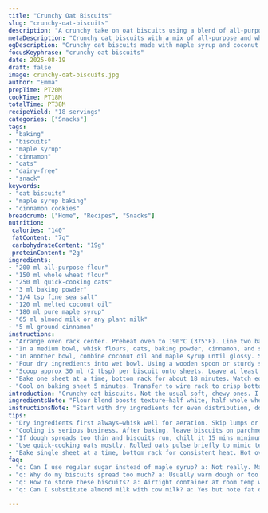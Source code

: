 ```yaml
---
title: "Crunchy Oat Biscuits"
slug: "crunchy-oat-biscuits"
description: "A crunchy take on oat biscuits using a blend of all-purpose and whole wheat flour. Substitutes maple syrup for sugar and coconut oil for butter to add a subtle earthiness and healthier fats. Flavored with cinnamon instead of vanilla; that warm spice aroma fills the kitchen early on. Batter thick but scoopable, bakes at 190°C for a golden crisp edge while retaining chew inside. Simple ingredients, method rearranged for efficient workflow. Watch the edges brown for perfect timing, not just the clock. Tips on handling sticky dough and what to do if biscuits spread too much or stay doughy inside."
metaDescription: "Crunchy oat biscuits with a mix of all-purpose and whole wheat flour. Maple syrup sweetens, cinnamon spices, baked to golden edges with chewy centers. Dairy-free option."
ogDescription: "Crunchy oat biscuits made with maple syrup and coconut oil. Cinnamon adds warm spice. Watch for golden brown edges, chewy inside, skip vanilla for aroma twist."
focusKeyphrase: "crunchy oat biscuits"
date: 2025-08-19
draft: false
image: crunchy-oat-biscuits.jpg
author: "Emma"
prepTime: PT20M
cookTime: PT18M
totalTime: PT38M
recipeYield: "18 servings"
categories: ["Snacks"]
tags:
- "baking"
- "biscuits"
- "maple syrup"
- "cinnamon"
- "oats"
- "dairy-free"
- "snack"
keywords:
- "oat biscuits"
- "maple syrup baking"
- "cinnamon cookies"
breadcrumb: ["Home", "Recipes", "Snacks"]
nutrition: 
 calories: "140"
 fatContent: "7g"
 carbohydrateContent: "19g"
 proteinContent: "2g"
ingredients:
- "200 ml all-purpose flour"
- "150 ml whole wheat flour"
- "250 ml quick-cooking oats"
- "3 ml baking powder"
- "1/4 tsp fine sea salt"
- "120 ml melted coconut oil"
- "180 ml pure maple syrup"
- "65 ml almond milk or any plant milk"
- "5 ml ground cinnamon"
instructions:
- "Arrange oven rack center. Preheat oven to 190°C (375°F). Line two baking sheets with parchment paper."
- "In a medium bowl, whisk flours, oats, baking powder, cinnamon, and salt. Mix well to distribute evenly—critical for crumbly uniform texture."
- "In another bowl, combine coconut oil and maple syrup until glossy. Stir in almond milk gradually until smooth but thick enough to hold scoops. This liquid mix is crucial, not too runny or drying."
- "Pour dry ingredients into wet bowl. Using a wooden spoon or sturdy spatula, fold gently just until dough forms—avoid overmixing. Dough should be sticky, hold shape but soft enough to drop off spoon with some effort."
- "Scoop approx 30 ml (2 tbsp) per biscuit onto sheets. Leave at least 6 cm (2.5 inches) apart, spread can cause mushy edges."
- "Bake one sheet at a time, bottom rack for about 18 minutes. Watch edges: when golden brown and biscuit feels firm to touch but not hard, it's done."
- "Cool on baking sheet 5 minutes. Transfer to wire rack to crisp bottom and cool completely. If left too long on hot sheet, biscuits steam and soften—ruins crunchy texture."
introduction: "Crunchy oat biscuits. Not the usual soft, chewy ones. I switched up the flour combo, tossing in whole wheat for earthiness. Maple syrup replaces white sugar, easy swap but changes moisture dynamics. Coconut oil steps in for butter—adds a subtle nutty back note, plus it’s dairy-free. Cinnamon instead of vanilla. Why? That spicy scent woke me up before the oven did. Batter thick and stubborn but drops off spoon with a bit of patience. Baking time tweaked—watch for golden edges, not just the timer. Crisp outside, chewier middle. Essential—don’t slack cooling on the rack. Parchment paper, multiple trays, strategic baking order save time and keep biscuits uniform. Past attempts either flat or too cakey; this hits the balance. The smells alone make the kitchen feel alive, like a good morning ritual."
ingredientsNote: "Flour blend boosts texture—half white, half whole wheat; whole wheat keeps some chew and flavor, white keeps them light. Quick-cooking oats preferred, but rolled oats work too if you pulse them briefly in a food processor. Coconut oil can be swapped for melted butter if you want a richer flavor. Maple syrup is wetter than sugar, so liquid content adjusted—don’t substitute with honey unless you cut some more liquid; it’ll be sticky mess. Plant milk like almond or oat preferred here; dairy milk OK, but alters fat content slightly. Cinnamon replaces vanilla to avoid typical sweet notes, gives a warm aroma that fills the kitchen. Baking powder in place of baking soda—less rise, more texture. Salt important here—tiny pinch brightens all."
instructionsNote: "Start with dry ingredients for even distribution, don’t skip sifting or whisking for aeration; lumps stay in biscuit, ruins texture. Beat coconut oil and maple syrup until shiny, this emulsifies liquid which gives fudgy softness inside the crunch. When combining wet and dry, fold—overmix and gluten develops, biscuits get tough. Stick to wooden spoon or spatula; electric beaters are enemy here. Dough should be sticky but manageable—not a batter but not a paste. Use a cookie scoop or spoon and nudge off with wet fingers if too sticky. Space the dough balls well to prevent merging—baking on hot sheet heats faster; prefer one sheet at a time. Remove when edges crisp and golden, not just color, press top gently; spring back means ready, mushy means extra minutes. Cooling on parchment for a few minutes stabilizes crumb, then transfer to wire rack for full crisp. Don’t rush or biscuits steam and soften. Store airtight once fully cool."
tips:
- "Dry ingredients first always—whisk well for aeration. Skip lumps or you’ll find dense pockets bitterly underdeveloped. Cinnamon mixed thoroughly with flours, salt. Critical for even scent throughout batter. Watch texture when folding wet into dry—sticky, not paste or batter. Wooden spoon, no electric mixers. Overmixed gluten strangles tenderness."
- "Cooling is serious business. After baking, leave biscuits on parchment 5 minutes—stop steaming, prevent soggy bottoms. Transfer to wire rack’s air flow. Skipping cool step ruins crunch. Moisture holds if trapped, turns edges limp. Timing varies by oven heat spots; eyes on color changes and springy tops, not just timer."
- "If dough spreads too thin and biscuits run, chill it 15 mins minimum. Cooler dough thickens, less spread. Alternatively, swap oats for oat flour. Denser, yes. Add extra milk to compensate moisture loss. Butter instead of coconut oil means melt, cool before mixing. Avoid cooking milk or eggs early, that ruins structure."
- "Use quick-cooking oats mostly. Rolled oats pulse briefly to mimic texture but watch—too fine turns dough pasty, too coarse breaks crumb. Maple syrup wetter than sugar alters hydration. Never swap with honey—too sticky, messes crumb without more liquid reduction. Adjustments here need precision."
- "Bake single sheet at a time, bottom rack for consistent heat. Hot oven, parchment paper crucial. Watch edges closely—golden brown, firm touch but not rock. Press gently top; spring back means done. Mushy, bake longer. Burnt spots sign ovens vary; learn yours. Freeze cooled biscuits airtight, thaw on rack for crisp revival."
faq:
- "q: Can I use regular sugar instead of maple syrup? a: Not really. Maple syrup wetter, affects dough moisture tight balance. Sugar dries batter, changes chew. If swapping, cut back liquid else biscuits turn dry, crumbly. Maple brings flavor complexity too, absent with sugar."
- "q: Why do my biscuits spread too much? a: Usually warm dough or too much liquid. Chill dough 15 mins to fix. Using honey? Sticky mess without reducing liquid extras. Oats grind coarser or coarse flour gives structure, stops run. Overmixing gluten also culprit; fold gently only."
- "q: How to store these biscuits? a: Airtight container at room temp works, crisp holds best few days. Refrigerate? Moisture changes texture, softens edges. Freeze for longer storage, defrost on wire rack so moisture escapes, not clumps. Avoid sealing hot—condensation ruins crunch."
- "q: Can I substitute almond milk with cow milk? a: Yes but note fat difference slightly changes mouthfeel. Dairy milk adds richness; plant milk keeps things lighter, dairy-free. Adjust oil or syrup to balance fat. Butter swap for coconut oil shifts flavors, richer notes; melt and cool before mixing."

---
```

